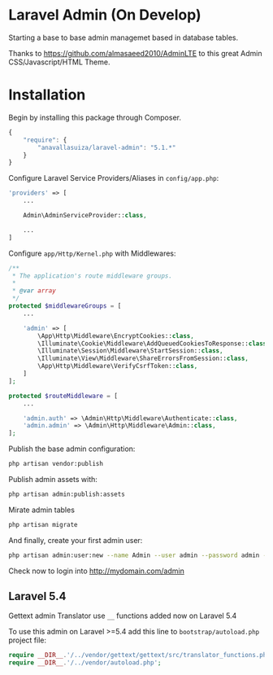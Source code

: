 Laravel Admin (On Develop)
=====

Starting a base to base admin managemet based in database tables.

Thanks to https://github.com/almasaeed2010/AdminLTE to this great Admin CSS/Javascript/HTML Theme.

# Installation

Begin by installing this package through Composer.

```js
{
    "require": {
        "anavallasuiza/laravel-admin": "5.1.*"
    }
}
```

Configure Laravel Service Providers/Aliases in `config/app.php`:

```php
'providers' => [
    ...

    Admin\AdminServiceProvider::class,

    ...
]
```

Configure `app/Http/Kernel.php` with Middlewares:

```php
/**
 * The application's route middleware groups.
 *
 * @var array
 */
protected $middlewareGroups = [
    ...

    'admin' => [
        \App\Http\Middleware\EncryptCookies::class,
        \Illuminate\Cookie\Middleware\AddQueuedCookiesToResponse::class,
        \Illuminate\Session\Middleware\StartSession::class,
        \Illuminate\View\Middleware\ShareErrorsFromSession::class,
        \App\Http\Middleware\VerifyCsrfToken::class,
    ]
];

protected $routeMiddleware = [
    ...

    'admin.auth' => \Admin\Http\Middleware\Authenticate::class,
    'admin.admin' => \Admin\Http\Middleware\Admin::class,
];
```

Publish the base admin configuration:

```bash
php artisan vendor:publish
```

Publish admin assets with:

```bash
php artisan admin:publish:assets
```

Mirate admin tables

```bash
php artisan migrate
```

And finally, create your first admin user:

```bash
php artisan admin:user:new --name Admin --user admin --password admin --admin true
```

Check now to login into http://mydomain.com/admin

## Laravel 5.4

Gettext admin Translator use `__` functions added now on Laravel 5.4

To use this admin on Laravel >=5.4 add this line to `bootstrap/autoload.php` project file:

```php
require __DIR__.'/../vendor/gettext/gettext/src/translator_functions.php'; # Add this line
require __DIR__.'/../vendor/autoload.php';
```
